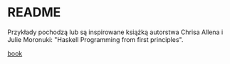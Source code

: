 README
======

Przykłady pochodzą lub są inspirowane książką autorstwa Chrisa Allena i Julie Moronuki: "Haskell Programming from first principles".

[book](http://haskellbook.com/)